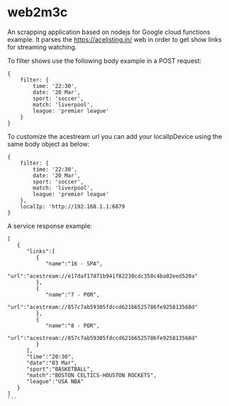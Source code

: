 # web2m3c
An scrapping application based on nodejs for Google cloud functions example.
It parses the https://acelisting.in/ web in order to get show links for streaming watching.

To filter shows use the following body example in a POST request:
```
{
    filter: {
	    time: '22:30',
	    date: '20 Mar',
	    sport: 'soccer',
	    match: 'liverpool',
	    league: 'premier league'
    }
}
```

To customize the acestream url you can add your localIpDevice using the same body object as below:
```
{
    filter: {
	    time: '22:30',
	    date: '20 Mar',
	    sport: 'soccer',
	    match: 'liverpool',
	    league: 'premier league'
    },
    localIp: 'http://192.168.1.1:6879
}
```

A service response example:
````
[
   {
      "links":[
         {
            "name":"16 - SPA",
            "url":"acestream://e17daf17d71b941f82230cdc358c4ba02eed520a"
         },
         {
            "name":"7 - POR",
            "url":"acestream://857c7ab59305fdccd621b6525786fe925813568d"
         },
         {
            "name":"8 - POR",
            "url":"acestream://857c7ab59305fdccd621b6525786fe925813568d"
         }
      ],
      "time":"20:30",
      "date":"03 Mar",
      "sport":"BASKETBALL",
      "match":"BOSTON CELTICS-HOUSTON ROCKETS",
      "league":"USA NBA"
   }
]
```